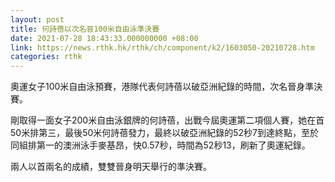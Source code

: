 ```yaml
---
layout: post
title: 何詩蓓以次名晉100米自由泳準決賽
date: 2021-07-28 18:43:33.000000000 +08:00
link: https://news.rthk.hk/rthk/ch/component/k2/1603050-20210728.htm
categories: rthk
---
```


奧運女子100米自由泳預賽，港隊代表何詩蓓以破亞洲紀錄的時間，次名晉身準決賽。

剛取得一面女子200米自由泳銀牌的何詩蓓，出戰今屆奧運第二項個人賽，她在首50米排第三，最後50米何詩蓓發力，最終以破亞洲紀錄的52秒7到達終點，至於同組排第一的澳洲泳手麥基昂，快0.57秒，時間為52秒13，刷新了奧運紀錄。

兩人以首兩名的成績，雙雙晉身明天舉行的準決賽。
